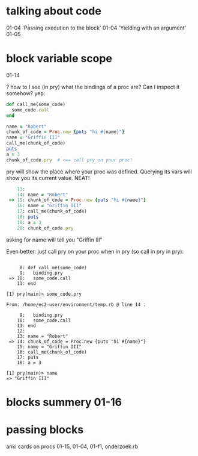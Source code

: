 # talking about code
01-04 'Passing execution to the block'
01-04 'Yielding with an argument'
01-05

# block variable scope
01-14

? how to I see (in pry) what the bindings of a proc
are? Can I inspect it somehow? yep:
```ruby
def call_me(some_code)
  some_code.call
end

name = "Robert"
chunk_of_code = Proc.new {puts "hi #{name}"}
name = "Griffin III"
call_me(chunk_of_code)
puts
a = 3
chunk_of_code.pry  # <== call pry on your proc!
```
pry will show the place where your proc was
defined. Querying its vars will show you its current
value. NEAT!
```ruby
    13:
    14: name = "Robert"
 => 15: chunk_of_code = Proc.new {puts "hi #{name}"}
    16: name = "Griffin III"
    17: call_me(chunk_of_code)
    18: puts
    19: a = 3
    20: chunk_of_code.pry

```
asking for name will tell you "Griffin III"

Even better: just call pry on your proc when in pry
(so call in pry in pry):
```

     8: def call_me(some_code)
     9:   binding.pry
 => 10:   some_code.call
    11: end

[1] pry(main)> some_code.pry

From: /home/ec2-user/environment/temp.rb @ line 14 :

     9:   binding.pry
    10:   some_code.call
    11: end
    12:
    13: name = "Robert"
 => 14: chunk_of_code = Proc.new {puts "hi #{name}"}
    15: name = "Griffin III"
    16: call_me(chunk_of_code)
    17: puts
    18: a = 3

[1] pry(main)> name
=> "Griffin III"
```

# blocks summery 01-16

# passing blocks
anki cards on procs
01-15, 01-04, 01-f1, onderzoek.rb